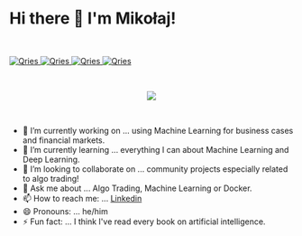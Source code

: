 # Hi there 👋 I'm Mikołaj!

<p>&nbsp;</p>

<a href="https://www.linkedin.com/in/miko%C5%82aj-ma%C5%9Blanka/">
  <img alt="Qries" src="https://img.shields.io/badge/LinkedIn-0077B5?style=for-the-badge&logo=linkedin&logoColor=white">
                         </a>
<!--                          <p>&nbsp;</p> -->
<a href="https://medium.com/@Mikolaj_Maslanka">
  <img alt="Qries" src="https://img.shields.io/badge/Medium-12100E?style=for-the-badge&logo=medium&logoColor=white">
                         </a>
<!--                          <p>&nbsp;</p> -->
<a href="https://stackoverflow.com/users/16108057/mikolaj">
  <img alt="Qries" src="https://img.shields.io/badge/Stack_Overflow-FE7A16?style=for-the-badge&logo=stack-overflow&logoColor=white">
                         </a>
<!--                          <p>&nbsp;</p> -->

<a href="https://www.buymeacoffee.com/Mikolaj">
  <img alt="Qries" src="https://img.shields.io/badge/Buy_Me_A_Coffee-FFDD00?style=for-the-badge&logo=buy-me-a-coffee&logoColor=black">
                         </a>

<p>&nbsp;</p>

<p align="center">
  <img src="https://drive.google.com/uc?export=view&id=1HtOHCm7JCRbTrFOUe1lOusl_GarzWIPv " />
</p>

<p>&nbsp;</p>

- 🔭 I’m currently working on ... using Machine Learning for business cases and financial markets.
- 🌱 I’m currently learning ... everything I can about Machine Learning and Deep Learning.
- 👯 I’m looking to collaborate on ... community projects especially related to algo trading!
- 💬 Ask me about ... Algo Trading, Machine Learning or Docker.
- 📫 How to reach me: ... [Linkedin](www.linkedin.com/in/mikołaj-maślanka)
- 😄 Pronouns: ... he/him
- ⚡ Fun fact: ... I think I've read every book on artificial intelligence.
 
 <p>&nbsp;</p>

<!-- [![Anurag's GitHub stats](https://github-readme-stats.vercel.app/api?username=Mikma03&show_icons=true)](https://github.com/anuraghazra/github-readme-stats)

[![Top Langs](https://github-readme-stats.vercel.app/api/top-langs/?username=Mikma03&layout=compact)](https://github.com/anuraghazra/github-readme-stats)
 -->
